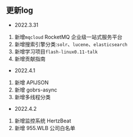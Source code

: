 ## 更新log


- 2022.3.31
1. 新增`mqcloud` RocketMQ 企业级一站式服务平台
2. 新增搜索引擎分类:`solr`、`lucene`、`elasticsearch`
3. 新增学习项目`flash-linux0.11-talk`
4. 新增贡献指南

- 2022.4.1
1. 新增 APIJSON
2. 新增 gobrs-async
3. 新增多线程分类

- 2022.4.2
1. 新增监控系统 HertzBeat
2. 新增 955.WLB 公司白名单
